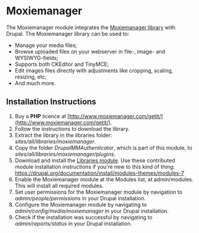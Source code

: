 Moxiemanager
============

The Moxiemanager module integrates the [Moxiemanager library](http://www.moxiemanager.com) with Drupal. The Moxiemanager library can be used to:

* Manage your media files;
* Browse uploaded files on your webserver in file-, image- and WYSIWYG-fields;
* Supports both CKEditor and TinyMCE;
* Edit images files directly with adjustments like cropping, scaling, resizing, etc;
* And much more.


Installation Instructions
-------------------------

1. Buy a **PHP** licence at [http://www.moxiemanager.com/getit/](http://www.moxiemanager.com/getit/).
2. Follow the instructions to download the library.
3. Extract the library in the libraries folder: *sites/all/libraries/moxiemanager*.
4. Copy the folder *DrupalMMAuthenticator*, which is part of this module, to *sites/all/libraries/moxiemanager/plugins*.
5. Download and install the [Libraries module](https://drupal.org/project/libraries). Use these contributed module installation instructions if you're new to this kind of thing: https://drupal.org/documentation/install/modules-themes/modules-7
6. Enable the Moxiemanager module at the Modules list, at admin/modules. This will install all required modules.
7. Set user permissions for the Moxiemanager module by navigation to *admin/people/permissions* in your Drupal installation.
8. Configure the Moxiemanager module by navigating to *admin/config/media/moxiemanager* in your Drupal installation.
9. Check if the installation was successful by navigating to *admin/reports/status* in your Drupal installation.

